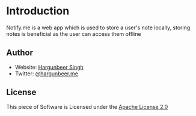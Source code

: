 # Introduction
Notify.me is a web app which is used to store a user's note locally, storing notes is beneficial as the user can access them offline

## Author
- Website: [Hargunbeer Singh](https://hargunbeer.netlify.app)
- Twitter: [@hargunbeer.me](https://twitter.com)

## License
This piece of Software is Licensed under the [Apache License 2.0](https://github.com/hamiecod/Notify.me/tree/main/LICENSE)
